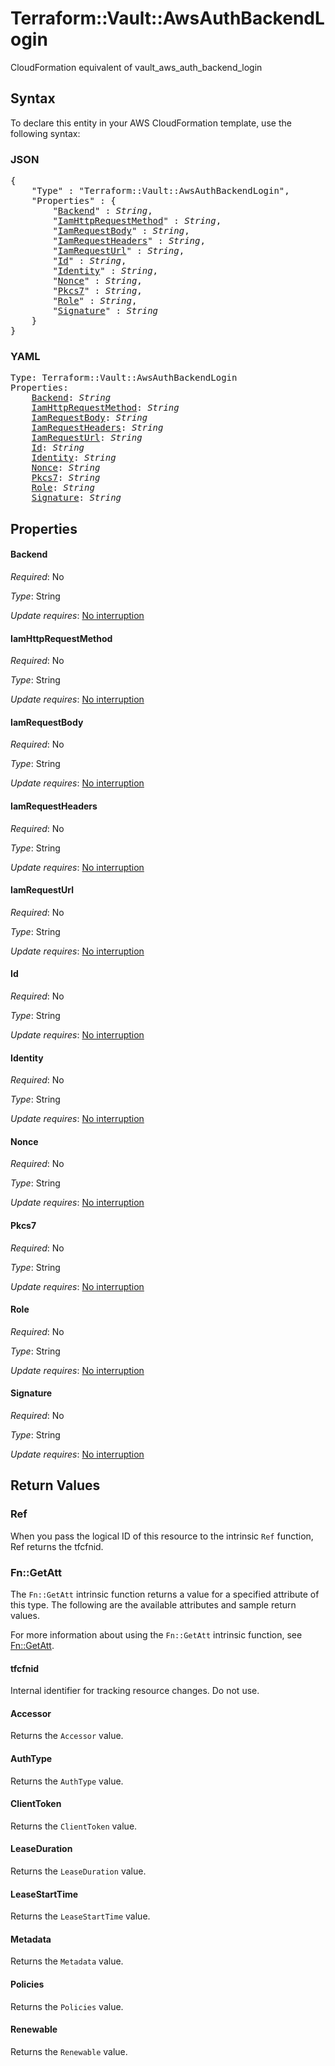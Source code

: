 # Terraform::Vault::AwsAuthBackendLogin

CloudFormation equivalent of vault_aws_auth_backend_login

## Syntax

To declare this entity in your AWS CloudFormation template, use the following syntax:

### JSON

<pre>
{
    "Type" : "Terraform::Vault::AwsAuthBackendLogin",
    "Properties" : {
        "<a href="#backend" title="Backend">Backend</a>" : <i>String</i>,
        "<a href="#iamhttprequestmethod" title="IamHttpRequestMethod">IamHttpRequestMethod</a>" : <i>String</i>,
        "<a href="#iamrequestbody" title="IamRequestBody">IamRequestBody</a>" : <i>String</i>,
        "<a href="#iamrequestheaders" title="IamRequestHeaders">IamRequestHeaders</a>" : <i>String</i>,
        "<a href="#iamrequesturl" title="IamRequestUrl">IamRequestUrl</a>" : <i>String</i>,
        "<a href="#id" title="Id">Id</a>" : <i>String</i>,
        "<a href="#identity" title="Identity">Identity</a>" : <i>String</i>,
        "<a href="#nonce" title="Nonce">Nonce</a>" : <i>String</i>,
        "<a href="#pkcs7" title="Pkcs7">Pkcs7</a>" : <i>String</i>,
        "<a href="#role" title="Role">Role</a>" : <i>String</i>,
        "<a href="#signature" title="Signature">Signature</a>" : <i>String</i>
    }
}
</pre>

### YAML

<pre>
Type: Terraform::Vault::AwsAuthBackendLogin
Properties:
    <a href="#backend" title="Backend">Backend</a>: <i>String</i>
    <a href="#iamhttprequestmethod" title="IamHttpRequestMethod">IamHttpRequestMethod</a>: <i>String</i>
    <a href="#iamrequestbody" title="IamRequestBody">IamRequestBody</a>: <i>String</i>
    <a href="#iamrequestheaders" title="IamRequestHeaders">IamRequestHeaders</a>: <i>String</i>
    <a href="#iamrequesturl" title="IamRequestUrl">IamRequestUrl</a>: <i>String</i>
    <a href="#id" title="Id">Id</a>: <i>String</i>
    <a href="#identity" title="Identity">Identity</a>: <i>String</i>
    <a href="#nonce" title="Nonce">Nonce</a>: <i>String</i>
    <a href="#pkcs7" title="Pkcs7">Pkcs7</a>: <i>String</i>
    <a href="#role" title="Role">Role</a>: <i>String</i>
    <a href="#signature" title="Signature">Signature</a>: <i>String</i>
</pre>

## Properties

#### Backend

_Required_: No

_Type_: String

_Update requires_: [No interruption](https://docs.aws.amazon.com/AWSCloudFormation/latest/UserGuide/using-cfn-updating-stacks-update-behaviors.html#update-no-interrupt)

#### IamHttpRequestMethod

_Required_: No

_Type_: String

_Update requires_: [No interruption](https://docs.aws.amazon.com/AWSCloudFormation/latest/UserGuide/using-cfn-updating-stacks-update-behaviors.html#update-no-interrupt)

#### IamRequestBody

_Required_: No

_Type_: String

_Update requires_: [No interruption](https://docs.aws.amazon.com/AWSCloudFormation/latest/UserGuide/using-cfn-updating-stacks-update-behaviors.html#update-no-interrupt)

#### IamRequestHeaders

_Required_: No

_Type_: String

_Update requires_: [No interruption](https://docs.aws.amazon.com/AWSCloudFormation/latest/UserGuide/using-cfn-updating-stacks-update-behaviors.html#update-no-interrupt)

#### IamRequestUrl

_Required_: No

_Type_: String

_Update requires_: [No interruption](https://docs.aws.amazon.com/AWSCloudFormation/latest/UserGuide/using-cfn-updating-stacks-update-behaviors.html#update-no-interrupt)

#### Id

_Required_: No

_Type_: String

_Update requires_: [No interruption](https://docs.aws.amazon.com/AWSCloudFormation/latest/UserGuide/using-cfn-updating-stacks-update-behaviors.html#update-no-interrupt)

#### Identity

_Required_: No

_Type_: String

_Update requires_: [No interruption](https://docs.aws.amazon.com/AWSCloudFormation/latest/UserGuide/using-cfn-updating-stacks-update-behaviors.html#update-no-interrupt)

#### Nonce

_Required_: No

_Type_: String

_Update requires_: [No interruption](https://docs.aws.amazon.com/AWSCloudFormation/latest/UserGuide/using-cfn-updating-stacks-update-behaviors.html#update-no-interrupt)

#### Pkcs7

_Required_: No

_Type_: String

_Update requires_: [No interruption](https://docs.aws.amazon.com/AWSCloudFormation/latest/UserGuide/using-cfn-updating-stacks-update-behaviors.html#update-no-interrupt)

#### Role

_Required_: No

_Type_: String

_Update requires_: [No interruption](https://docs.aws.amazon.com/AWSCloudFormation/latest/UserGuide/using-cfn-updating-stacks-update-behaviors.html#update-no-interrupt)

#### Signature

_Required_: No

_Type_: String

_Update requires_: [No interruption](https://docs.aws.amazon.com/AWSCloudFormation/latest/UserGuide/using-cfn-updating-stacks-update-behaviors.html#update-no-interrupt)

## Return Values

### Ref

When you pass the logical ID of this resource to the intrinsic `Ref` function, Ref returns the tfcfnid.

### Fn::GetAtt

The `Fn::GetAtt` intrinsic function returns a value for a specified attribute of this type. The following are the available attributes and sample return values.

For more information about using the `Fn::GetAtt` intrinsic function, see [Fn::GetAtt](https://docs.aws.amazon.com/AWSCloudFormation/latest/UserGuide/intrinsic-function-reference-getatt.html).

#### tfcfnid

Internal identifier for tracking resource changes. Do not use.

#### Accessor

Returns the <code>Accessor</code> value.

#### AuthType

Returns the <code>AuthType</code> value.

#### ClientToken

Returns the <code>ClientToken</code> value.

#### LeaseDuration

Returns the <code>LeaseDuration</code> value.

#### LeaseStartTime

Returns the <code>LeaseStartTime</code> value.

#### Metadata

Returns the <code>Metadata</code> value.

#### Policies

Returns the <code>Policies</code> value.

#### Renewable

Returns the <code>Renewable</code> value.

